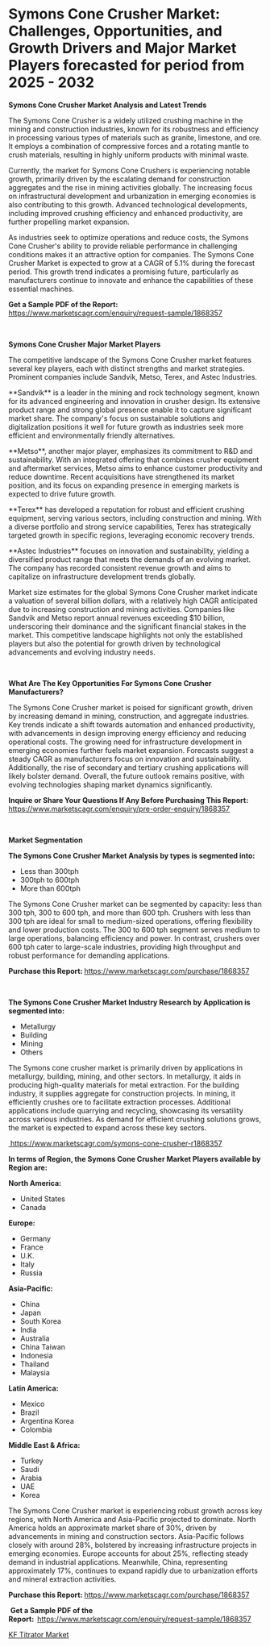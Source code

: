 <p><h1>Symons Cone Crusher Market: Challenges, Opportunities, and Growth Drivers and Major Market Players forecasted for period from 2025 - 2032</h1></p><p><strong>Symons Cone Crusher Market Analysis and Latest Trends</strong></p>
<p><p>The Symons Cone Crusher is a widely utilized crushing machine in the mining and construction industries, known for its robustness and efficiency in processing various types of materials such as granite, limestone, and ore. It employs a combination of compressive forces and a rotating mantle to crush materials, resulting in highly uniform products with minimal waste.</p><p>Currently, the market for Symons Cone Crushers is experiencing notable growth, primarily driven by the escalating demand for construction aggregates and the rise in mining activities globally. The increasing focus on infrastructural development and urbanization in emerging economies is also contributing to this growth. Advanced technological developments, including improved crushing efficiency and enhanced productivity, are further propelling market expansion.</p><p>As industries seek to optimize operations and reduce costs, the Symons Cone Crusher's ability to provide reliable performance in challenging conditions makes it an attractive option for companies. The Symons Cone Crusher Market is expected to grow at a CAGR of 5.1% during the forecast period. This growth trend indicates a promising future, particularly as manufacturers continue to innovate and enhance the capabilities of these essential machines.</p></p>
<p><strong>Get a Sample PDF of the Report:&nbsp;</strong> <a href="https://www.marketscagr.com/enquiry/request-sample/1868357?utm_campaign=2998&utm_medium=2&utm_source=Github&utm_content=ia&utm_term=08042025&utm_id=symons-cone-crusher">https://www.marketscagr.com/enquiry/request-sample/1868357</a></p>
<p>&nbsp;</p>
<p><strong>Symons Cone Crusher Major Market Players</strong></p>
<p><p>The competitive landscape of the Symons Cone Crusher market features several key players, each with distinct strengths and market strategies. Prominent companies include Sandvik, Metso, Terex, and Astec Industries.</p><p>**Sandvik** is a leader in the mining and rock technology segment, known for its advanced engineering and innovation in crusher design. Its extensive product range and strong global presence enable it to capture significant market share. The company's focus on sustainable solutions and digitalization positions it well for future growth as industries seek more efficient and environmentally friendly alternatives.</p><p>**Metso**, another major player, emphasizes its commitment to R&D and sustainability. With an integrated offering that combines crusher equipment and aftermarket services, Metso aims to enhance customer productivity and reduce downtime. Recent acquisitions have strengthened its market position, and its focus on expanding presence in emerging markets is expected to drive future growth.</p><p>**Terex** has developed a reputation for robust and efficient crushing equipment, serving various sectors, including construction and mining. With a diverse portfolio and strong service capabilities, Terex has strategically targeted growth in specific regions, leveraging economic recovery trends.</p><p>**Astec Industries** focuses on innovation and sustainability, yielding a diversified product range that meets the demands of an evolving market. The company has recorded consistent revenue growth and aims to capitalize on infrastructure development trends globally.</p><p>Market size estimates for the global Symons Cone Crusher market indicate a valuation of several billion dollars, with a relatively high CAGR anticipated due to increasing construction and mining activities. Companies like Sandvik and Metso report annual revenues exceeding $10 billion, underscoring their dominance and the significant financial stakes in the market. This competitive landscape highlights not only the established players but also the potential for growth driven by technological advancements and evolving industry needs.</p></p>
<p>&nbsp;</p>
<p><strong>What Are The Key Opportunities For Symons Cone Crusher Manufacturers?</strong></p>
<p><p>The Symons Cone Crusher market is poised for significant growth, driven by increasing demand in mining, construction, and aggregate industries. Key trends indicate a shift towards automation and enhanced productivity, with advancements in design improving energy efficiency and reducing operational costs. The growing need for infrastructure development in emerging economies further fuels market expansion. Forecasts suggest a steady CAGR as manufacturers focus on innovation and sustainability. Additionally, the rise of secondary and tertiary crushing applications will likely bolster demand. Overall, the future outlook remains positive, with evolving technologies shaping market dynamics significantly.</p></p>
<p><strong>Inquire or Share Your Questions If Any Before Purchasing This Report:</strong> <a href="https://www.marketscagr.com/enquiry/pre-order-enquiry/1868357?utm_campaign=2998&utm_medium=2&utm_source=Github&utm_content=ia&utm_term=08042025&utm_id=symons-cone-crusher">https://www.marketscagr.com/enquiry/pre-order-enquiry/1868357</a></p>
<p>&nbsp;</p>
<p><strong>Market Segmentation</strong></p>
<p><strong>The Symons Cone Crusher Market Analysis by types is segmented into:</strong></p>
<p><ul><li>Less than 300tph</li><li>300tph to 600tph</li><li>More than 600tph</li></ul></p>
<p><p>The Symons Cone Crusher market can be segmented by capacity: less than 300 tph, 300 to 600 tph, and more than 600 tph. Crushers with less than 300 tph are ideal for small to medium-sized operations, offering flexibility and lower production costs. The 300 to 600 tph segment serves medium to large operations, balancing efficiency and power. In contrast, crushers over 600 tph cater to large-scale industries, providing high throughput and robust performance for demanding applications.</p></p>
<p><strong>Purchase this Report:&nbsp;</strong><a href="https://www.marketscagr.com/purchase/1868357?utm_campaign=2998&utm_medium=2&utm_source=Github&utm_content=ia&utm_term=08042025&utm_id=symons-cone-crusher">https://www.marketscagr.com/purchase/1868357</a></p>
<p>&nbsp;</p>
<p><strong>The Symons Cone Crusher Market Industry Research by Application is segmented into:</strong></p>
<p><ul><li>Metallurgy</li><li>Building</li><li>Mining</li><li>Others</li></ul></p>
<p><p>The Symons cone crusher market is primarily driven by applications in metallurgy, building, mining, and other sectors. In metallurgy, it aids in producing high-quality materials for metal extraction. For the building industry, it supplies aggregate for construction projects. In mining, it efficiently crushes ore to facilitate extraction processes. Additional applications include quarrying and recycling, showcasing its versatility across various industries. As demand for efficient crushing solutions grows, the market is expected to expand across these key sectors.</p></p>
<p><a href="https://www.marketscagr.com/symons-cone-crusher-r1868357?utm_campaign=2998&utm_medium=2&utm_source=Github&utm_content=ia&utm_term=08042025&utm_id=symons-cone-crusher">&nbsp;https://www.marketscagr.com/symons-cone-crusher-r1868357</a></p>
<p><strong>In terms of Region, the Symons Cone Crusher Market Players available by Region are:</strong></p>
<p>
    <p> <strong> North America: </strong>
        <ul>
            <li>United States</li>
            <li>Canada</li>
        </ul>
        </p> 
    <p> <strong> Europe: </strong>
        <ul>
            <li>Germany</li>
            <li>France</li>
            <li>U.K.</li>
            <li>Italy</li>
            <li>Russia</li>
        </ul>
        </p> 
    <p> <strong> Asia-Pacific: </strong>
        <ul>
            <li>China</li>
            <li>Japan</li>
            <li>South Korea</li>
            <li>India</li>
            <li>Australia</li>
            <li>China Taiwan</li>
            <li>Indonesia</li>
            <li>Thailand</li>
            <li>Malaysia</li>
        </ul>
        </p> 
    <p> <strong> Latin America: </strong>
        <ul>
            <li>Mexico</li>
            <li>Brazil</li>
            <li>Argentina Korea</li>
            <li>Colombia</li>
        </ul>
        </p> 
    <p> <strong> Middle East & Africa: </strong>
        <ul>
            <li>Turkey</li>
            <li>Saudi</li>
            <li>Arabia</li>
            <li>UAE</li>
            <li>Korea</li>
        </ul>
    </p>
    </p>
<p><p>The Symons Cone Crusher market is experiencing robust growth across key regions, with North America and Asia-Pacific projected to dominate. North America holds an approximate market share of 30%, driven by advancements in mining and construction sectors. Asia-Pacific follows closely with around 28%, bolstered by increasing infrastructure projects in emerging economies. Europe accounts for about 25%, reflecting steady demand in industrial applications. Meanwhile, China, representing approximately 17%, continues to expand rapidly due to urbanization efforts and mineral extraction activities.</p></p>
<p><strong>Purchase this Report: </strong><a href="https://www.marketscagr.com/purchase/1868357?utm_campaign=2998&utm_medium=2&utm_source=Github&utm_content=ia&utm_term=08042025&utm_id=symons-cone-crusher">https://www.marketscagr.com/purchase/1868357</a></p>
<p>&nbsp;<strong>Get a Sample PDF of the Report:&nbsp;&nbsp;</strong><a href="https://www.marketscagr.com/enquiry/request-sample/1868357?utm_campaign=2998&utm_medium=2&utm_source=Github&utm_content=ia&utm_term=08042025&utm_id=symons-cone-crusher">https://www.marketscagr.com/enquiry/request-sample/1868357</a></p>
<p><strong></strong></p>
<p><p><a href="https://github.com/verikaahova/Market-Research-Report-List-1/blob/main/kf-titrator-market.md?utm_campaign=2998&utm_medium=2&utm_source=Github&utm_content=ia&utm_term=08042025&utm_id=symons-cone-crusher">KF Titrator Market</a></p></p>
